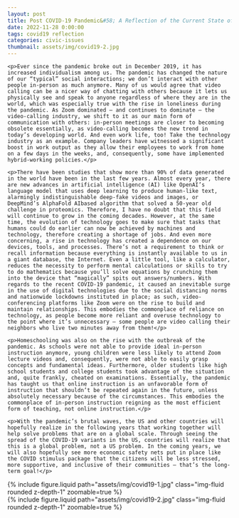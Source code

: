 ```yaml
---
layout: post
title: Post COVID-19 Pandemic&#58; A Reflection of the Current State of the World
date: 2022-11-28 0:00:00
tags: covid19 reflection
categories: civic-issues
thumbnail: assets/img/covid19-2.jpg
---
```


<div>

    <p>Ever since the pandemic broke out in December 2019, it has increased individualism among us. The pandemic has changed the nature of our “typical” social interactions; we don’t interact with other people in-person as much anymore. Many of us would agree that video calling can be a nicer way of chatting with others because it lets us physically see and speak to anyone regardless of where they are in the world, which was especially true with the rise in loneliness during the pandemic. As Zoom dominated — and continues to dominate — the video-calling industry, we shift to it as our main form of communication with others: in-person meetings are closer to becoming obsolete essentially, as video-calling becomes the new trend in today’s developing world. And even work life, too! Take the technology industry as an example. Company leaders have witnessed a significant boost in work output as they allow their employees to work from home on a few days in the weeks, and, consequently, some have implemented hybrid-working policies.</p>

    <p>There have been studies that show more than 90% of data generated in the world have been in the last few years. Almost every year, there are new advances in artificial intelligence (AI) like OpenAI’s language model that uses deep learning to produce human-like text, alarmingly indistinguishable deep-fake videos and images, or DeepMind’s AlphaFold AIbased algorithm that solved a 50-year old challenge in proteomics. Therefore, I have no doubt that this field will continue to grow in the coming decades. However, at the same time, the evolution of technology goes to make sure that tasks that humans could do earlier can now be achieved by machines and technology, therefore creating a shortage of jobs. And even more concerning, a rise in technology has created a dependence on our devices, tools, and processes. There’s not a requirement to think or recall information because everything is instantly available to us in a giant database, the Internet. Even a little tool, like a calculator, reduces the necessity to perform mental calculations or skills to try to do mathematics because you’ll solve equations by crunching them into the device that “magically” spits out answers/numbers. With regards to the recent COVID-19 pandemic, it caused an inevitable surge in the use of digital technologies due to the social distancing norms and nationwide lockdowns instituted in place; as such, video-conferencing platforms like Zoom were on the rise to build and maintain relationships. This embodies the commonplace of reliance on technology, as people become more reliant and overuse technology to the point where it’s unnecessary — some people are video calling their neighbors who live two minutes away from them!</p>

    <p>Homeschooling was also on the rise with the outbreak of the pandemic. As schools were not able to provide ideal in-person instruction anymore, young children were less likely to attend Zoom lecture videos and, consequently, were not able to easily grasp concepts and fundamental ideas. Furthermore, older students like high school students and college students took advantage of the situation and, quite frankly, cheated on examinations. Essentially, the pandemic has taught us that online instruction is an unfavorable form of instruction that shouldn’t be repeated again in the future, unless absolutely necessary because of the circumstances. This embodies the commonplace of in-person instruction reigning as the most efficient form of teaching, not online instruction.</p>

    <p>With the pandemic’s brutal waves, the US and other countries will hopefully realize in the following years that working together will help solve problems that are on a global scale. Through seeing the spread of the COVID-19 variants in the US, countries will realize that this is a global problem, not a US problem. In the coming years, we will also hopefully see more economic safety nets put in place like the COVID stimulus package that the citizens will be less stressed, more supportive, and inclusive of their communities — that’s the long-term goal!</p>

</div>

<div class="row mt-3">
    <div class="col-sm mt-3 mt-md-0">
        {% include figure.liquid path="assets/img/covid19-1.jpg" class="img-fluid rounded z-depth-1" zoomable=true %}
    </div>
    <div class="col-sm mt-3 mt-md-0">
        {% include figure.liquid path="assets/img/covid19-2.jpg" class="img-fluid rounded z-depth-1" zoomable=true %}
    </div>
</div>
